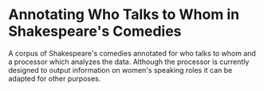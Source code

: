 # Annotating Who Talks to Whom in Shakespeare's Comedies
A corpus of Shakespeare's comedies annotated for who talks to whom and a processor which analyzes the data. Although the processor is currently designed to output information on women's speaking roles it can be adapted for other purposes.
